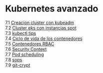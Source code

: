 # Kubernetes avanzado  
7.1 [Creacion cluster con kubeadm](kubeadm/README.md)  
7.2 [Cluster eks con instancias spot](spot/Spot.md)  
7.3 [kubectl tips](kubectl-tips/Kubectl-tips.md)  
7.4 [Ciclo de vida de los contenedores](resources/README.md)  
7.5 [Contenedores RBAC](security-pods/Rbac.md)  
7.6 [Security Context](security-pods/SecurityContext.md)  
7.7 [Pod scheduling](pod-scheduling/PodSchedule.md)  
7.8 [sops](sops/Sops.md)  
7.9 [git-crypt](git-crypt/Git-crypt.md)  
